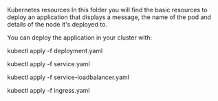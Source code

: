 Kubernetes resources In this folder you will find the basic resources to deploy an application that displays a message, the name of the pod and details of the node it's deployed to.

You can deploy the application in your cluster with:

kubectl apply -f deployment.yaml

kubectl apply -f service.yaml

kubectl apply -f service-loadbalancer.yaml

kubectl apply -f ingress.yaml

